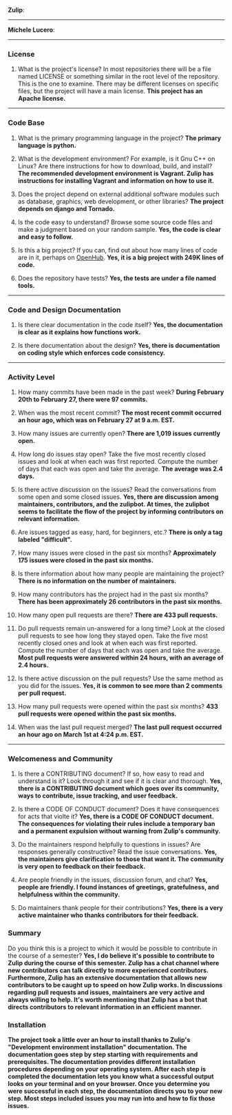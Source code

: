 **Zulip**:


---

**Michele Lucero**:


---


### License

1. What is the project's license?
In most repositories there will be a file named LICENSE or something similar in
the root level of the repository. This is the one to examine. There may be
different licenses on specific files, but the project will have a main license.
  **This project has an Apache license.**
---

### Code Base


1. What is the primary programming language in the project?
  **The primary language is python.**

1. What is the development environment? For example, is it Gnu C++ on Linux?
Are there instructions for how to download, build, and install?
  **The recommended development environment is Vagrant. Zulip has instructions for installing Vagrant and information on how to use it.**

1. Does the project depend on external additional software modules such as
database,  graphics, web development, or other libraries?
  **The project depends on django and Tornado.**

1. Is the code easy to understand? Browse some source code files and make
a judgment based on your random sample.
  **Yes, the code is clear and easy to follow.**

1. Is this a big project? If you can, find out about how many lines of code
are in it, perhaps on [OpenHub](https://www.openhub.net/).
  **Yes, it is a big project with 249K lines of code.**

1. Does the repository have tests?
  **Yes, the tests are under a file named tools.**

---

### Code and Design Documentation
1. Is there clear documentation in the code itself?
  **Yes, the documentation is clear as it explains how functions work.**


1. Is there documentation about the design?
  **Yes, there is documentation on coding style which enforces code consistency.**


---


### Activity Level


1. How many commits have been made in the past week?
  **During February 20th to February 27, there were 97 commits.**

1. When was the most recent commit?
  **The most recent commit occurred an hour ago, which was on February 27 at 9 a.m. EST.**

1. How many issues are currently open?
  **There are 1,019 issues currently open.**

1. How long do issues stay open?
Take the five most recently closed issues and look at when each was first reported.
Compute the number of days that each was open and take the average.
  **The average was 2.4 days.**

1. Is there active discussion on the issues?
Read the conversations from some open and some closed issues.
  **Yes, there are discussion among maintainers, contributors, and the zulipbot. At times, the zulipbot seems to facilitate the flow of the project by informing contributors on relevant information.**

1. Are issues tagged as easy, hard, for beginners, etc.?
  **There is only a tag labeled "difficult".**

1. How many issues were closed in the past six months?
  **Approximately 175 issues were closed in the past six months.**


1. Is there information about how many people are maintaining the project?
  **There is no information on the number of maintainers.**

1. How many contributors has the project had in the past six months?
  **There has been approximately 26 contributors in the past six months.**


1. How many open pull requests are there?
  **There are 433 pull requests.**

1. Do pull requests remain un-answered for a long time?
Look at the closed pull requests to see how long they stayed open.
Take the five most recently closed ones and look at when each was first reported.
Compute the number of days that each was open and take the average.
  **Most pull requests were answered within 24 hours, with an average of 2.4 hours.**

1. Is there active discussion on the pull requests?
Use the same method as you did for the issues.
  **Yes, it is common to see more than 2 comments per pull request.**

1. How many pull requests were opened within the past six months?
  **433 pull requests were opened within the past six months.**


1. When was the last  pull request  merged?
  **The last pull request occurred an hour ago on March 1st at 4:24 p.m. EST.**

---
### Welcomeness and Community

1. Is there a CONTRIBUTING document? If so, how easy to read and understand is it?
Look through it and see if it is clear and thorough.
  **Yes, there is a CONTRIBUTING document which goes over its community, ways to contribute, issue tracking, and user feedback.**

1. Is there a CODE OF CONDUCT document? Does it have consequences for acts that
violte it?
  **Yes, there is a CODE OF CONDUCT document. The consequences for violating their rules include a temporary ban and a permanent expulsion without warning from Zulip's community.**

1. Do the maintainers respond helpfully to questions in issues?
Are responses generally constructive?
Read the issue conversations.
  **Yes, the maintainers give clarification to those that want it. The community is very open to feedback on their feedback.**

1. Are people friendly in the issues, discussion forum, and chat?
  **Yes, people are friendly. I found instances of greetings, gratefulness, and helpfulness within the community.**

1. Do maintainers thank people for their contributions?
  **Yes, there is a very active maintainer who thanks contributors for their feedback.**

### Summary
Do you think this is a project to which it would be possible to contribute in the
course of a semester?
  **Yes, I do believe it's possible to contribute to Zulip during the course of this semester. Zulip has a chat channel where new contributors can talk directly to more experienced contributors. Furthermore, Zulip has an extensive documentation that allows new contributors to be caught up to speed on how Zulip works. In discussions regarding pull requests and issues, maintainers are very active and always willing to help. It's worth mentioning that Zulip has a bot that directs contributors to relevant information in an efficient manner.**

### Installation
  **The project took a little over an hour to install thanks to Zulip's "Development environment installation" documentation. The documentation goes step by step starting with requirements and prerequisites. The documentation provides different installation procedures depending on your operating system. After each step is completed the documentation lets you know what a successful output looks on your terminal and on your browser. Once you determine you were successful in each step, the documentation directs you to your new step. Most steps included issues you may run into and how to fix those issues.**
